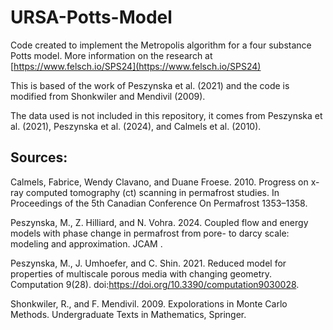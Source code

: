 # URSA-Potts-Model

Code created to implement the Metropolis algorithm for a four substance Potts model. More information on the research at [https://www.felsch.io/SPS24](https://www.felsch.io/SPS24)

This is based of the work of Peszynska et al. (2021) and the code is modified from Shonkwiler and
Mendivil (2009).

The data used is not included in this repository, it comes from Peszynska et al. (2021), Peszynska et al. (2024), and Calmels et al. (2010).


## Sources:

Calmels, Fabrice, Wendy Clavano, and Duane Froese. 2010. Progress on x-ray computed
  tomography (ct) scanning in permafrost studies. In Proceedings of the 5th Canadian Conference On
  Permafrost 1353–1358.
  
Peszynska, M., Z. Hilliard, and N. Vohra. 2024. Coupled flow and energy models with phase
  change in permafrost from pore- to darcy scale: modeling and approximation. JCAM .
  
Peszynska, M., J. Umhoefer, and C. Shin. 2021. Reduced model for properties of multiscale
  porous media with changing geometry. Computation 9(28).
  doi:https://doi.org/10.3390/computation9030028.
  
Shonkwiler, R., and F. Mendivil. 2009. Expolorations in Monte Carlo Methods. Undergraduate Texts
  in Mathematics, Springer.
  
